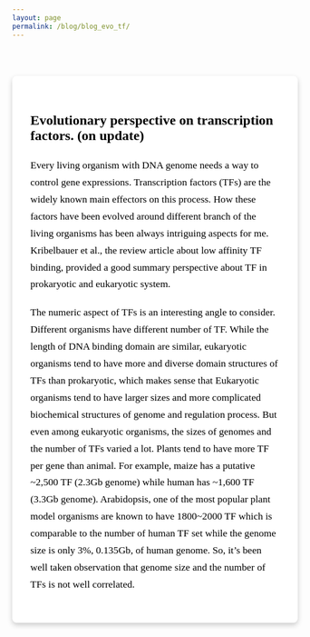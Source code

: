 ```yaml
---
layout: page
permalink: /blog/blog_evo_tf/
---
```


<style>
/* White card-style blog post on black background */
.medium-style-post {
  background-color: white;
  color: black;
  font-family: Georgia, "Times New Roman", serif;
  padding: 2rem;
  max-width: 700px;
  margin: 4rem auto;
  border-radius: 8px;
  box-shadow: 0 4px 10px rgba(0,0,0,0.2);
}

/* Title styled like Medium */
.medium-style-post h1 {
  font-size: 1.5rem;
  font-weight: 700;
  margin-bottom: 1.5rem;
}

/* Paragraph styling */
.medium-style-post p {
  font-size: 1.1rem;
  line-height: 1.7;
  margin-bottom: 1.25rem;
}
</style>

<div class="medium-style-post">
  <h1>Evolutionary perspective on transcription factors. (on update)</h1>

  <p>Every living organism with DNA genome needs a way to control gene expressions. Transcription factors (TFs) are the widely known main effectors on this process. How these factors have been evolved around different branch of the living organisms has been always intriguing aspects for me. Kribelbauer et al., the review article about low affinity TF binding, provided a good summary perspective about TF in prokaryotic and eukaryotic system.</p>

  <p>The numeric aspect of TFs is an interesting angle to consider. Different organisms have different number of TF. While the length of DNA binding domain are similar, eukaryotic organisms tend to have more and diverse domain structures of TFs than prokaryotic, which makes sense that Eukaryotic organisms tend to have larger sizes and more complicated biochemical structures of genome and regulation process. But even among eukaryotic organisms, the sizes of genomes and the number of TFs varied a lot. Plants tend to have more TF per gene than animal. For example, maize has a putative ~2,500 TF (2.3Gb genome) while human has ~1,600 TF (3.3Gb genome). Arabidopsis, one of the most popular plant model organisms are known to have 1800~2000 TF which is comparable to the number of human TF set while the genome size is only 3%, 0.135Gb, of human genome. So, it’s been well taken observation that genome size and the number of TFs is not well correlated.</p>
</div>
